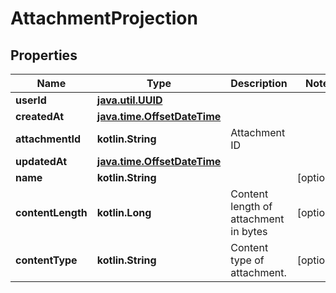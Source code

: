 
# AttachmentProjection

## Properties
Name | Type | Description | Notes
------------ | ------------- | ------------- | -------------
**userId** | [**java.util.UUID**](java.util.UUID) |  | 
**createdAt** | [**java.time.OffsetDateTime**](java.time.OffsetDateTime) |  | 
**attachmentId** | **kotlin.String** | Attachment ID | 
**updatedAt** | [**java.time.OffsetDateTime**](java.time.OffsetDateTime) |  | 
**name** | **kotlin.String** |  |  [optional]
**contentLength** | **kotlin.Long** | Content length of attachment in bytes |  [optional]
**contentType** | **kotlin.String** | Content type of attachment. |  [optional]



